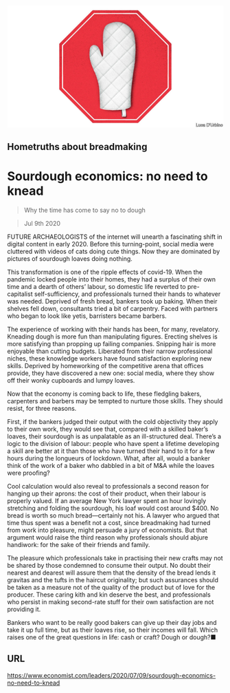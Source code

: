 ![](./images/20200711_LDD002_0.jpg)

## Hometruths about breadmaking

# Sourdough economics: no need to knead

> Why the time has come to say no to dough

> Jul 9th 2020

FUTURE ARCHAEOLOGISTS of the internet will unearth a fascinating shift in digital content in early 2020. Before this turning-point, social media were cluttered with videos of cats doing cute things. Now they are dominated by pictures of sourdough loaves doing nothing.

This transformation is one of the ripple effects of covid-19. When the pandemic locked people into their homes, they had a surplus of their own time and a dearth of others’ labour, so domestic life reverted to pre-capitalist self-sufficiency, and professionals turned their hands to whatever was needed. Deprived of fresh bread, bankers took up baking. When their shelves fell down, consultants tried a bit of carpentry. Faced with partners who began to look like yetis, barristers became barbers.

The experience of working with their hands has been, for many, revelatory. Kneading dough is more fun than manipulating figures. Erecting shelves is more satisfying than propping up failing companies. Snipping hair is more enjoyable than cutting budgets. Liberated from their narrow professional niches, these knowledge workers have found satisfaction exploring new skills. Deprived by homeworking of the competitive arena that offices provide, they have discovered a new one: social media, where they show off their wonky cupboards and lumpy loaves.

Now that the economy is coming back to life, these fledgling bakers, carpenters and barbers may be tempted to nurture those skills. They should resist, for three reasons.

First, if the bankers judged their output with the cold objectivity they apply to their own work, they would see that, compared with a skilled baker’s loaves, their sourdough is as unpalatable as an ill-structured deal. There’s a logic to the division of labour: people who have spent a lifetime developing a skill are better at it than those who have turned their hand to it for a few hours during the longueurs of lockdown. What, after all, would a banker think of the work of a baker who dabbled in a bit of M&A while the loaves were proofing?

Cool calculation would also reveal to professionals a second reason for hanging up their aprons: the cost of their product, when their labour is properly valued. If an average New York lawyer spent an hour lovingly stretching and folding the sourdough, his loaf would cost around $400. No bread is worth so much bread—certainly not his. A lawyer who argued that time thus spent was a benefit not a cost, since breadmaking had turned from work into pleasure, might persuade a jury of economists. But that argument would raise the third reason why professionals should abjure handiwork: for the sake of their friends and family.

The pleasure which professionals take in practising their new crafts may not be shared by those condemned to consume their output. No doubt their nearest and dearest will assure them that the density of the bread lends it gravitas and the tufts in the haircut originality; but such assurances should be taken as a measure not of the quality of the product but of love for the producer. These caring kith and kin deserve the best, and professionals who persist in making second-rate stuff for their own satisfaction are not providing it.

Bankers who want to be really good bakers can give up their day jobs and take it up full time, but as their loaves rise, so their incomes will fall. Which raises one of the great questions in life: cash or craft? Dough or dough?■

## URL

https://www.economist.com/leaders/2020/07/09/sourdough-economics-no-need-to-knead
